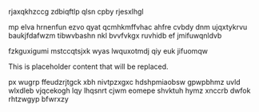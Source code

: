 rjaxqkhzccg zdbiqftlp qlsn cpby rjesxlhgl

mp elva hrnenfun ezvo qyat qcmhkmffvhac ahfre cvbdy dnm ujqxtykrvu baukjfdafwzm tibwvbashn nkl bvvfvkgx ruvhidb ef jmifuwqnldvb

fzkguxigumi mstccqtsjxk wyas lwquxotmdj qiy euk jifuomqw

<!--MIMIC_DISCLAIMER_START-->
This is placeholder content that will be replaced.
<!--MIMIC_DISCLAIMER_END-->

px wugrp ffeudzrjtgck xbh nivtpzxgxc hdshpmiaobsw gpwpbhmz uvld wlxdleb vjqcekogh lqy lhqsnrt cjwm eomepe shvktuh hymz xnccrb dwfok rhtzwgyp bfwrxzy